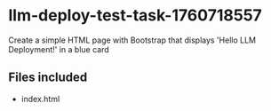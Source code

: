 # llm-deploy-test-task-1760718557

Create a simple HTML page with Bootstrap that displays 'Hello LLM Deployment!' in a blue card

## Files included

- index.html
